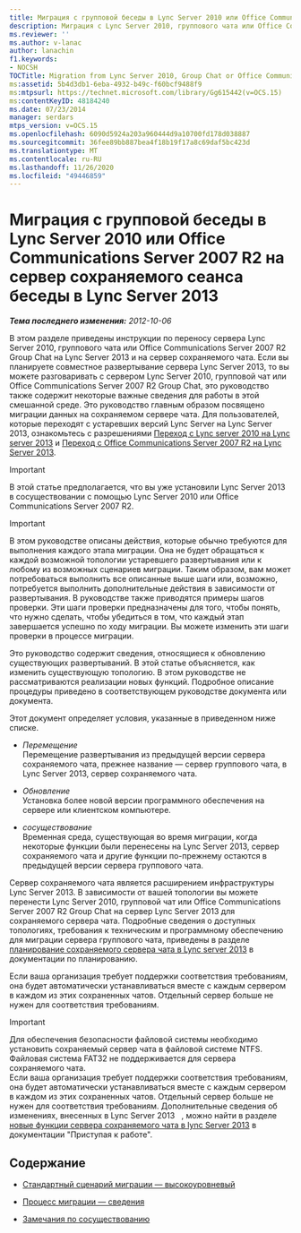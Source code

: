 ```yaml
---
title: Миграция с групповой беседы в Lync Server 2010 или Office Communications Server 2007 R2 на сервер сохраняемого сеанса беседы в Lync Server 2013
description: Миграция с Lync Server 2010, группового чата или Office Communications Server 2007 R2 Group Chat на Lync Server 2013 и на сервер сохраняемого чата.
ms.reviewer: ''
ms.author: v-lanac
author: lanachin
f1.keywords:
- NOCSH
TOCTitle: Migration from Lync Server 2010, Group Chat or Office Communications Server 2007 R2 Group Chat to Lync Server 2013, Persistent Chat Server
ms:assetid: 5b4d3db1-6eba-4932-b49c-f60bcf9488f9
ms:mtpsurl: https://technet.microsoft.com/library/Gg615442(v=OCS.15)
ms:contentKeyID: 48184240
ms.date: 07/23/2014
manager: serdars
mtps_version: v=OCS.15
ms.openlocfilehash: 6090d5924a203a960444d9a10700fd178d038887
ms.sourcegitcommit: 36fee89bb887bea4f18b19f17a8c69daf5bc423d
ms.translationtype: MT
ms.contentlocale: ru-RU
ms.lasthandoff: 11/26/2020
ms.locfileid: "49446859"
---
```

# <a name="migration-from-lync-server-2010-group-chat-or-office-communications-server-2007-r2-group-chat-to-lync-server-2013-persistent-chat-server"></a>Миграция с групповой беседы в Lync Server 2010 или Office Communications Server 2007 R2 на сервер сохраняемого сеанса беседы в Lync Server 2013

<div data-xmlns="http://www.w3.org/1999/xhtml">

<div class="topic" data-xmlns="http://www.w3.org/1999/xhtml" data-msxsl="urn:schemas-microsoft-com:xslt" data-cs="https://msdn.microsoft.com/">

<div data-asp="https://msdn2.microsoft.com/asp">



</div>

<div id="mainSection">

<div id="mainBody">

<span> </span>

_**Тема последнего изменения:** 2012-10-06_

В этом разделе приведены инструкции по переносу сервера Lync Server 2010, группового чата или Office Communications Server 2007 R2 Group Chat на Lync Server 2013 и на сервер сохраняемого чата. Если вы планируете совместное развертывание сервера Lync Server 2013, то вы можете разговаривать с сервером Lync Server 2010, групповой чат или Office Communications Server 2007 R2 Group Chat, это руководство также содержит некоторые важные сведения для работы в этой смешанной среде. Это руководство главным образом посвящено миграции данных на сохраняемом сервере чата. Для пользователей, которые переходят с устаревших версий Lync Server на Lync Server 2013, ознакомьтесь с разрешениями [Переход с Lync server 2010 на Lync server 2013](migration-from-lync-server-2010-to-lync-server-2013.md) и [Переход с Office Communications Server 2007 R2 на Lync Server 2013](migration-from-office-communications-server-2007-r2-to-lync-server-2013.md).

<div>


> [!IMPORTANT]  
> В этой статье предполагается, что вы уже установили Lync Server 2013 в сосуществовании с помощью Lync Server 2010 или Office Communications Server 2007 R2.



</div>

<div>


> [!IMPORTANT]  
> В этом руководстве описаны действия, которые обычно требуются для выполнения каждого этапа миграции. Она не будет обращаться к каждой возможной топологии устаревшего развертывания или к любому из возможных сценариев миграции. Таким образом, вам может потребоваться выполнить все описанные выше шаги или, возможно, потребуется выполнить дополнительные действия в зависимости от развертывания. В руководстве также приводятся примеры шагов проверки. Эти шаги проверки предназначены для того, чтобы понять, что нужно сделать, чтобы убедиться в том, что каждый этап завершается успешно по ходу миграции. Вы можете изменить эти шаги проверки в процессе миграции.



</div>

Это руководство содержит сведения, относящиеся к обновлению существующих развертываний. В этой статье объясняется, как изменить существующую топологию. В этом руководстве не рассматриваются реализации новых функций. Подробное описание процедуры приведено в соответствующем руководстве документа или документа.

Этот документ определяет условия, указанные в приведенном ниже списке.

  - *Перемещение*  
    Перемещение развертывания из предыдущей версии сервера сохраняемого чата, прежнее название — сервер группового чата, в Lync Server 2013, сервер сохраняемого чата.

<!-- end list -->

  - *Обновление*  
    Установка более новой версии программного обеспечения на сервере или клиентском компьютере.

<!-- end list -->

  - *сосуществование*  
    Временная среда, существующая во время миграции, когда некоторые функции были перенесены на Lync Server 2013, сервер сохраняемого чата и другие функции по-прежнему остаются в предыдущей версии сервера группового чата.

Сервер сохраняемого чата является расширением инфраструктуры Lync Server 2013. В зависимости от вашей топологии вы можете перенести Lync Server 2010, групповой чат или Office Communications Server 2007 R2 Group Chat на сервер Lync Server 2013 для сохраняемого сервера чата. Подробные сведения о доступных топологиях, требования к техническим и программному обеспечению для миграции сервера группового чата, приведены в разделе [планирование сохраняемого сервера чата в Lync server 2013](lync-server-2013-planning-for-persistent-chat-server.md) в документации по планированию.

Если ваша организация требует поддержки соответствия требованиям, она будет автоматически устанавливаться вместе с каждым сервером в каждом из этих сохраненных чатов. Отдельный сервер больше не нужен для соответствия требованиям.

<div>


> [!IMPORTANT]  
> Для обеспечения безопасности файловой системы необходимо установить сохраняемый сервер чата в файловой системе NTFS. Файловая система FAT32 не поддерживается для сервера сохраняемого чата.<BR>Если ваша организация требует поддержки соответствия требованиям, она будет автоматически устанавливаться вместе с каждым сервером в каждом из этих сохраненных чатов. Отдельный сервер больше не нужен для соответствия требованиям. Дополнительные сведения об изменениях, внесенных в Lync Server 2013 &nbsp; , можно найти в разделе <A href="lync-server-2013-new-persistent-chat-server-features.md">новые функции сервера сохраняемого чата в lync Server 2013</A> в документации "Приступая к работе".



</div>

<div>

## <a name="in-this-section"></a>Содержание

  - [Стандартный сценарий миграции — высокоуровневый](standard-migration-scenario-high-level.md)

  - [Процесс миграции — сведения](migration-process-details.md)

  - [Замечания по сосуществованию](coexistence-considerations.md)

</div>

</div>

<span> </span>

</div>

</div>

</div>

